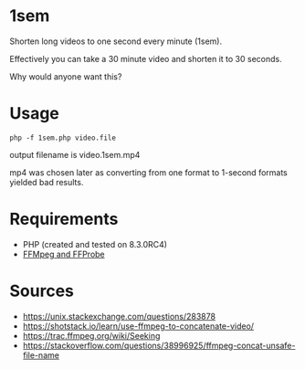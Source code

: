 # 1sem
Shorten long videos to one second every minute (1sem).

Effectively you can take a 30 minute video and shorten it to 30 seconds.

Why would anyone want this?

# Usage
```
php -f 1sem.php video.file
```
output filename is video.1sem.mp4

mp4 was chosen later as converting from one format to 1-second formats yielded bad results.

# Requirements
- PHP (created and tested on 8.3.0RC4)
- [FFMpeg and FFProbe](https://ffmpeg.org/)

# Sources
- https://unix.stackexchange.com/questions/283878
- https://shotstack.io/learn/use-ffmpeg-to-concatenate-video/
- https://trac.ffmpeg.org/wiki/Seeking
- https://stackoverflow.com/questions/38996925/ffmpeg-concat-unsafe-file-name
